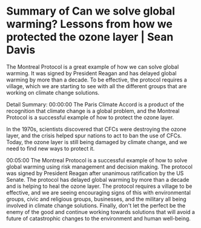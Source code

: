# Summary of Can we solve global warming? Lessons from how we protected the ozone layer | Sean Davis

The Montreal Protocol is a great example of how we can solve global warming. It was signed by President Reagan and has delayed global warming by more than a decade. To be effective, the protocol requires a village, which we are starting to see with all the different groups that are working on climate change solutions.

Detail Summary: 
00:00:00
The Paris Climate Accord is a product of the recognition that climate change is a global problem, and the Montreal Protocol is a successful example of how to protect the ozone layer.

In the 1970s, scientists discovered that CFCs were destroying the ozone layer, and the crisis helped spur nations to act to ban the use of CFCs. Today, the ozone layer is still being damaged by climate change, and we need to find new ways to protect it.

00:05:00
The Montreal Protocol is a successful example of how to solve global warming using risk management and decision making. The protocol was signed by President Reagan after unanimous ratification by the US Senate. The protocol has delayed global warming by more than a decade and is helping to heal the ozone layer. The protocol requires a village to be effective, and we are seeing encouraging signs of this with environmental groups, civic and religious groups, businesses, and the military all being involved in climate change solutions. Finally, don't let the perfect be the enemy of the good and continue working towards solutions that will avoid a future of catastrophic changes to the environment and human well-being.

